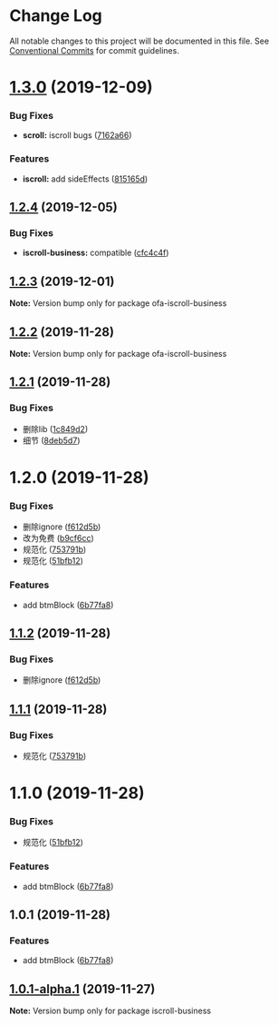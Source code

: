 # Change Log

All notable changes to this project will be documented in this file.
See [Conventional Commits](https://conventionalcommits.org) for commit guidelines.

# [1.3.0](https://github.com/FoxDaxian/oneForAll/compare/ofa-iscroll-business@1.2.4...ofa-iscroll-business@1.3.0) (2019-12-09)


### Bug Fixes

* **scroll:** iscroll bugs ([7162a66](https://github.com/FoxDaxian/oneForAll/commit/7162a66ccfa706dc8f83284ccb41f76205014e68))


### Features

* **iscroll:** add sideEffects ([815165d](https://github.com/FoxDaxian/oneForAll/commit/815165d26508c86d3caaeb20ea466b3259895591))





## [1.2.4](https://github.com/FoxDaxian/oneForAll/compare/ofa-iscroll-business@1.2.3...ofa-iscroll-business@1.2.4) (2019-12-05)


### Bug Fixes

* **iscroll-business:** compatible ([cfc4c4f](https://github.com/FoxDaxian/oneForAll/commit/cfc4c4f4fb70349e28f7959505f8039306885fc3))





## [1.2.3](https://github.com/FoxDaxian/oneForAll/compare/ofa-iscroll-business@1.2.2...ofa-iscroll-business@1.2.3) (2019-12-01)

**Note:** Version bump only for package ofa-iscroll-business





## [1.2.2](https://github.com/FoxDaxian/oneForAll/compare/ofa-iscroll-business@1.2.1...ofa-iscroll-business@1.2.2) (2019-11-28)

**Note:** Version bump only for package ofa-iscroll-business





## [1.2.1](https://github.com/FoxDaxian/oneForAll/compare/ofa-iscroll-business@1.2.0...ofa-iscroll-business@1.2.1) (2019-11-28)


### Bug Fixes

* 删除lib ([1c849d2](https://github.com/FoxDaxian/oneForAll/commit/1c849d2128fbf236099755b367ef8bb0e97f895b))
* 细节 ([8deb5d7](https://github.com/FoxDaxian/oneForAll/commit/8deb5d7ee966ce10c4edf9ee0001c1520997606a))





# 1.2.0 (2019-11-28)


### Bug Fixes

* 删除ignore ([f612d5b](https://github.com/FoxDaxian/oneForAll/commit/f612d5bde9b815cdb5791d46e26de4d2d7bcd0df))
* 改为免费 ([b9cf6cc](https://github.com/FoxDaxian/oneForAll/commit/b9cf6cc79207cc6e060f674f39e29d278b355180))
* 规范化 ([753791b](https://github.com/FoxDaxian/oneForAll/commit/753791bf2951cd9151c2e637bc47d0a943191245))
* 规范化 ([51bfb12](https://github.com/FoxDaxian/oneForAll/commit/51bfb12bfdf87875e0e2e39193a0d24c74893be7))


### Features

* add btmBlock ([6b77fa8](https://github.com/FoxDaxian/oneForAll/commit/6b77fa8e0a42fe0d5e7c7cabb664117fb9a17b39))





## [1.1.2](https://github.com/FoxDaxian/oneForAll/compare/@ofa/iscroll-business@1.1.1...@ofa/iscroll-business@1.1.2) (2019-11-28)


### Bug Fixes

* 删除ignore ([f612d5b](https://github.com/FoxDaxian/oneForAll/commit/f612d5bde9b815cdb5791d46e26de4d2d7bcd0df))





## [1.1.1](https://github.com/FoxDaxian/oneForAll/compare/@ofa/iscroll-business@1.1.0...@ofa/iscroll-business@1.1.1) (2019-11-28)


### Bug Fixes

* 规范化 ([753791b](https://github.com/FoxDaxian/oneForAll/commit/753791bf2951cd9151c2e637bc47d0a943191245))





# 1.1.0 (2019-11-28)


### Bug Fixes

* 规范化 ([51bfb12](https://github.com/FoxDaxian/oneForAll/commit/51bfb12bfdf87875e0e2e39193a0d24c74893be7))


### Features

* add btmBlock ([6b77fa8](https://github.com/FoxDaxian/oneForAll/commit/6b77fa8e0a42fe0d5e7c7cabb664117fb9a17b39))





## 1.0.1 (2019-11-28)


### Features

* add btmBlock ([6b77fa8](https://github.com/FoxDaxian/oneForAll/commit/6b77fa8e0a42fe0d5e7c7cabb664117fb9a17b39))





## [1.0.1-alpha.1](https://github.com/FoxDaxian/oneForAll/compare/iscroll-business@1.0.1-alpha.0...iscroll-business@1.0.1-alpha.1) (2019-11-27)

**Note:** Version bump only for package iscroll-business
